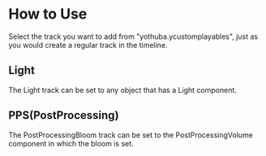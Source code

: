 # How to Use
Select the track you want to add from "yothuba.ycustomplayables", just as you would create a regular track in the timeline.
## Light
The Light track can be set to any object that has a Light component.

## PPS(PostProcessing)
The PostProcessingBloom track can be set to the PostProcessingVolume component in which the bloom is set.
